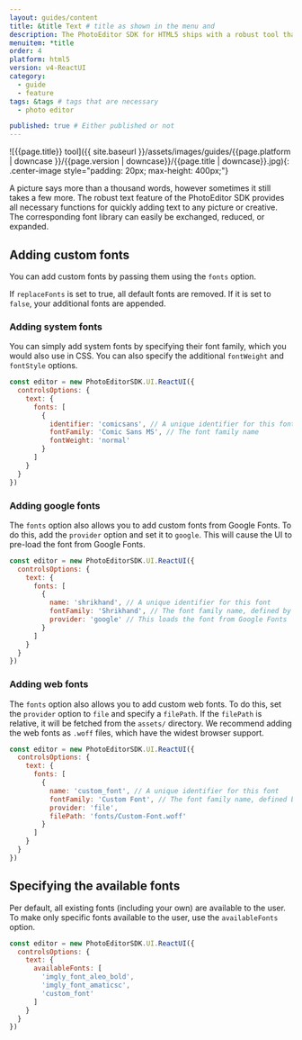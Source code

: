 ```yaml
---
layout: guides/content
title: &title Text # title as shown in the menu and
description: The PhotoEditor SDK for HTML5 ships with a robust tool that provides all necessary functions for quickly adding text. Learn how to add custom fonts.
menuitem: *title
order: 4
platform: html5
version: v4-ReactUI
category:
  - guide
  - feature
tags: &tags # tags that are necessary
  - photo editor

published: true # Either published or not
---
```

![{{page.title}} tool]({{ site.baseurl }}/assets/images/guides/{{page.platform | downcase }}/{{page.version | downcase}}/{{page.title | downcase}}.jpg){: .center-image style="padding: 20px; max-height: 400px;"}


A picture says more than a thousand words, however sometimes it still takes a few more. The robust text feature of the PhotoEditor SDK provides all necessary functions for quickly adding text to any picture or creative. The corresponding font library can easily be exchanged, reduced, or expanded.



## Adding custom fonts

You can add custom fonts by passing them using the `fonts` option.

If `replaceFonts` is set to true, all default fonts are removed. If it is set to `false`, your additional fonts are appended.

### Adding system fonts

You can simply add system fonts by specifying their font family, which you would also use in CSS. You can also specify the additional `fontWeight` and `fontStyle` options.

```js
const editor = new PhotoEditorSDK.UI.ReactUI({
  controlsOptions: {
    text: {
      fonts: [
        {
          identifier: 'comicsans', // A unique identifier for this font
          fontFamily: 'Comic Sans MS', // The font family name
          fontWeight: 'normal'
        }
      ]
    }
  }
})
```

### Adding google fonts

The `fonts` option also allows you to add custom fonts from Google Fonts. To do this, add the `provider` option and set it to `google`. This will cause the UI to pre-load the font from Google Fonts.

```js
const editor = new PhotoEditorSDK.UI.ReactUI({
  controlsOptions: {
    text: {
      fonts: [
        {
          name: 'shrikhand', // A unique identifier for this font
          fontFamily: 'Shrikhand', // The font family name, defined by Google Fonts
          provider: 'google' // This loads the font from Google Fonts
        }
      ]
    }
  }
})
```

### Adding web fonts

The `fonts` option also allows you to add custom web fonts. To do this, set the `provider` option to `file` and specify a `filePath`. If the `filePath` is relative, it will be fetched from the `assets/` directory. We recommend adding the web fonts as `.woff` files, which have the widest browser support.

```js
const editor = new PhotoEditorSDK.UI.ReactUI({
  controlsOptions: {
    text: {
      fonts: [
        {
          name: 'custom_font', // A unique identifier for this font
          fontFamily: 'Custom Font', // The font family name, defined by you. Can be anything.
          provider: 'file',
          filePath: 'fonts/Custom-Font.woff'
        }
      ]
    }
  }
})
```

## Specifying the available fonts

Per default, all existing fonts (including your own) are available to the user. To make only specific fonts available to the user, use the `availableFonts` option.

```js
const editor = new PhotoEditorSDK.UI.ReactUI({
  controlsOptions: {
    text: {
      availableFonts: [
        'imgly_font_aleo_bold',
        'imgly_font_amaticsc',
        'custom_font'
      ]
    }
  }
})
```
